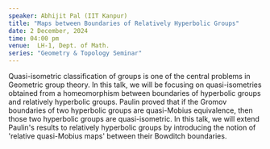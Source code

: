 ```yaml
---
speaker: Abhijit Pal (IIT Kanpur)
title: "Maps between Boundaries of Relatively Hyperbolic Groups"
date: 2 December, 2024
time: 04:00 pm
venue:  LH-1, Dept. of Math.
series: "Geometry & Topology Seminar"
---
```


Quasi-isometric classification of groups is one of the central problems  in Geometric group theory. In this talk, we will be
focusing on quasi-isometries obtained from a homeomorphism between boundaries of hyperbolic groups and relatively hyperbolic
groups. Paulin proved that if the Gromov boundaries of two hyperbolic groups are quasi-Mobius equivalence, then those two
hyperbolic groups are quasi-isometric. In this talk,  we will extend Paulin's results to relatively hyperbolic groups by
introducing the notion of 'relative quasi-Mobius maps' between their Bowditch boundaries.
